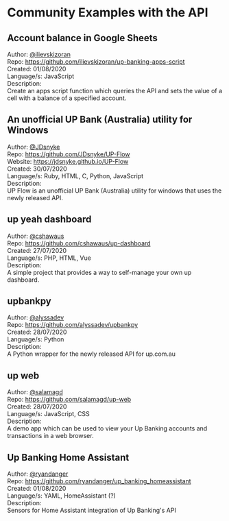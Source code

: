 # Community Examples with the API

## Account balance in Google Sheets
Author: [@ilievskizoran](https://github.com/ilievskizoran)\
Repo: https://github.com/ilievskizoran/up-banking-apps-script \
Created: 01/08/2020\
Language/s: JavaScript\
Description:\
Create an apps script function which queries the API and sets the value of a cell with a balance of a specified account.

## An unofficial UP Bank (Australia) utility for Windows
Author: [@JDsnyke](https://github.com/JDsnyke)\
Repo: https://github.com/JDsnyke/UP-Flow \
Website: https://jdsnyke.github.io/UP-Flow \
Created: 30/07/2020\
Language/s: Ruby, HTML, C, Python, JavaScript\
Description:\
UP Flow is an unofficial UP Bank (Australia) utility for windows that uses the newly released API.

## up yeah dashboard
Author: [@cshawaus](https://github.com/cshawaus)\
Repo: https://github.com/cshawaus/up-dashboard \
Created: 27/07/2020\
Language/s: PHP, HTML, Vue\
Description:\
A simple project that provides a way to self-manage your own up dashboard.

## upbankpy
Author: [@alyssadev](https://github.com/alyssadev)\
Repo: https://github.com/alyssadev/upbankpy \
Created: 28/07/2020\
Language/s: Python\
Description:\
A Python wrapper for the newly released API for up.com.au

## up web
Author: [@salamagd](https://github.com/salamagd)\
Repo: https://github.com/salamagd/up-web \
Created: 28/07/2020\
Language/s: JavaScript, CSS\
Description:\
A demo app which can be used to view your Up Banking accounts and transactions in a web browser.

## Up Banking Home Assistant
Author: [@ryandanger](https://github.com/ryandanger)\
Repo: https://github.com/ryandanger/up_banking_homeassistant \
Created: 01/08/2020\
Language/s: YAML, HomeAssistant (?)\
Description:\
Sensors for Home Assistant integration of Up Banking's API

